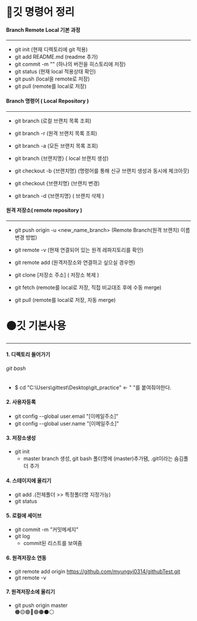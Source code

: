 # 🔴깃 명령어 정리

#### Branch Remote Local 기본 과정

---

- git init (현재 디렉토리에 git 적용)
- git add README.md (readme 추가)
- git commit -m "" (하나의 버전을 히스토리에 저장)
- git status (현재 local 적용상태 확인)
- git push (local을 remote로 저장)
- git pull (remote를 local로 저장)

#### Branch 명령어 ( Local Repository )

---

- git branch (로컬 브랜치 목록 조회)
- git branch -r (원격 브랜치 목록 조회)
- git branch -a (모든 브랜치 목록 조회)

- git branch {브랜치명} ( local 브랜치 생성)
- git checkout -b {브랜치명} (명령어를 통해 신규 브랜치 생성과 동시에 체크아웃)
- git checkout {브랜치명} (브랜치 변경)
- git branch -d {브랜치명} ( 브랜치 삭제 )

#### 원격 저장소( remote repository )

---

- git push origin -u <new_name_branch> (Remote Branch(원격 브랜치) 이름 변경 방법)
- git remote -v (현재 연결되어 있는 원격 레파지토리를 확인)
- git remote add <name> <url> (원격저장소와 연결하고 싶으실 경우엔)

- git clone [저장소 주소] ( 저장소 복제 )
- git fetch (remote를 local로 저장, 직접 비교대조 후에 수동 merge)
- git pull (remote를 local로 저장, 자동 merge)

                                              
# 🟠깃 기본사용
---
#### 1. 디렉토리 들어가기
###### git bash
- $ cd "C:\Users\gittest\Desktop\git_practice"  <- " "를 붙여줘야한다.                                                 
                                                 
                                                 
#### 2. 사용자등록
- git config --global user.email "[이메일주소]"
- git config --global user.name "[이메일주소]"                                                 
#### 3. 저장소생성
- git init
  + master branch 생성, git bash 폴더명에 (master)추가됌, .git이라는 숨김폴더 추가                                       
#### 4. 스테이지에 올리기
- git add .(전체폴더 >> 특정폴더명 지정가능)
- git status
#### 5. 로컬에 세이브
- git commit -m "커밋메세지"
- git log 
  + commit된 리스트를 보여줌
#### 6. 원격저장소 연동
- git remote add origin https://github.com/myungyi0314/githubTest.git
- git remote -v
#### 7. 원격저장소에 올리기
- git push origin master                                                   
                                                 🟠🟡🟢🔵🟣🟤⚫⚪                                                 
                                                 
